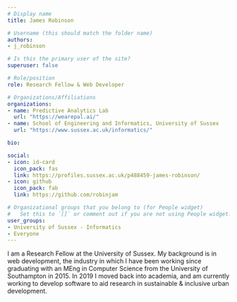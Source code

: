 ```yaml
---
# Display name
title: James Robinson

# Username (this should match the folder name)
authors:
- j_robinson

# Is this the primary user of the site?
superuser: false

# Role/position
role: Research Fellow & Web Developer

# Organizations/Affiliations
organizations:
- name: Predictive Analytics Lab
  url: "https://wearepal.ai/"
- name: School of Engineering and Informatics, University of Sussex
  url: "https://www.sussex.ac.uk/informatics/"

bio: 

social:
- icon: id-card
  icon_pack: fas
  link: https://profiles.sussex.ac.uk/p488459-james-robinson/
- icon: github
  icon_pack: fab
  link: https://github.com/robinjam

# Organizational groups that you belong to (for People widget)
#   Set this to `[]` or comment out if you are not using People widget.
user_groups:
- University of Sussex - Informatics
- Everyone
---
```

I am a Research Fellow at the University of Sussex. My background is in web development, the industry in which I have been working since graduating with an MEng in Computer Science from the University of Southampton in 2015. In 2019 I moved back into academia, and am currently working to develop software to aid research in sustainable & inclusive urban development.
